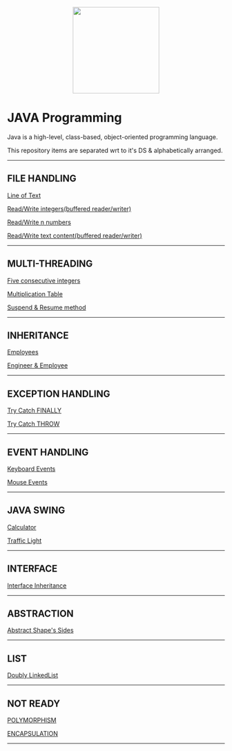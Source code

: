 [<p align="center">
<img src="https://img.icons8.com/color/480/000000/java-coffee-cup-logo--v1.png" height='200'></p>](https://www.google.com/search?q=java&oq=java&aqs=chrome..69i57j69i59l3j69i60j69i65j69i60l2.1810j0j7&sourceid=chrome&ie=UTF-8)

# JAVA Programming

Java is a high-level, class-based, object-oriented programming language. 

This repository items are separated wrt to it's DS & alphabetically arranged.

---
## FILE HANDLING

[Line of Text](https://github.com/004Ajay/Java/blob/main/FileProgram2.java) 

[Read/Write integers(buffered reader/writer)](https://github.com/004Ajay/Java/blob/main/FileProgram4.java) 

[Read/Write n numbers](https://github.com/004Ajay/Java/blob/main/FileProgram1.java) 

[Read/Write text content(buffered reader/writer)](https://github.com/004Ajay/Java/blob/main/FileProgram3.java) 

---

## MULTI-THREADING

[Five consecutive integers](https://github.com/004Ajay/Java/blob/main/MultiThread2.java) 

[Multiplication Table](https://github.com/004Ajay/Java/blob/main/MultiThread1.java) 

[Suspend & Resume method](https://github.com/004Ajay/Java/blob/main/MultiThread3.java) 

---

## INHERITANCE

[Employees](https://github.com/004Ajay/Java/blob/main/Employees.java) 

[Engineer & Employee](https://github.com/004Ajay/Java/blob/main/EngineerEmployee.java) 

---

## EXCEPTION HANDLING

[Try Catch FINALLY](https://github.com/004Ajay/Java/blob/main/TryCatchFINALLY.java) 

[Try Catch THROW](https://github.com/004Ajay/Java/blob/main/TryCatchTHROW.java) 

---

## EVENT HANDLING

[Keyboard Events](https://github.com/004Ajay/Java/blob/main/KeyboardEvents.java) 

[Mouse Events](https://github.com/004Ajay/Java/blob/main/MouseEvents.java) 

---

## JAVA SWING

[Calculator](https://github.com/004Ajay/Java/blob/main/calculator.java) 

[Traffic Light](https://github.com/004Ajay/Java/blob/main/TrafficLight.java) 

---

## INTERFACE

[Interface Inheritance](https://github.com/004Ajay/Java/blob/main/InterfaceInheritance.java) 

---

## ABSTRACTION

[Abstract Shape's Sides](https://github.com/004Ajay/Java/blob/main/AbstractShapeSides.java) 

---

## LIST

[Doubly LinkedList](https://github.com/004Ajay/Java/blob/main/DoublyLinkedList.java) 

---

## NOT READY

[POLYMORPHISM](https://github.com/004Ajay)

[ENCAPSULATION](https://github.com/004Ajay)

---
